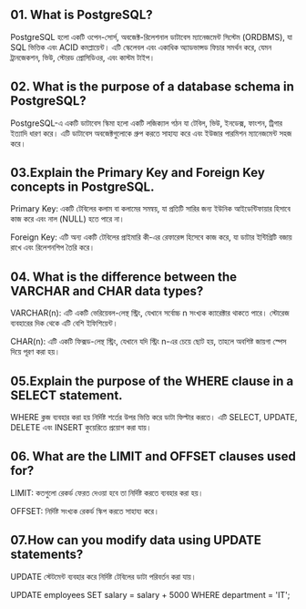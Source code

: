 ## 01. What is PostgreSQL?
PostgreSQL হলো একটি ওপেন-সোর্স, অবজেক্ট-রিলেশনাল ডাটাবেস ম্যানেজমেন্ট সিস্টেম (ORDBMS), যা SQL ভিত্তিক এবং ACID কমপ্লায়েন্ট। এটি স্কেলেবল এবং একাধিক অ্যাডভান্সড ফিচার সমর্থন করে, যেমন ট্রানজেকশন, ভিউ, স্টোরড প্রোসিডিওর, এবং কাস্টম টাইপ।

## 02. What is the purpose of a database schema in PostgreSQL?
PostgreSQL-এ একটি ডাটাবেস স্কিমা হলো একটি লজিক্যাল গঠন যা টেবিল, ভিউ, ইনডেক্স, ফাংশন, ট্রিগার ইত্যাদি ধারণ করে। এটি ডাটাবেস অবজেক্টগুলোকে গ্রুপ করতে সাহায্য করে এবং ইউজার পারমিশন ম্যানেজমেন্ট সহজ করে।

## 03.Explain the Primary Key and Foreign Key concepts in PostgreSQL.
Primary Key: একটি টেবিলের কলাম বা কলামের সমন্বয়, যা প্রতিটি সারির জন্য ইউনিক আইডেন্টিফায়ার হিসাবে কাজ করে এবং নাল (NULL) হতে পারে না।

Foreign Key: এটি অন্য একটি টেবিলের প্রাইমারি কী-এর রেফারেন্স হিসেবে কাজ করে, যা ডাটার ইন্টিগ্রিটি বজায় রাখে এবং রিলেশনশিপ তৈরি করে।

## 04. What is the difference between the VARCHAR and CHAR data types?
VARCHAR(n): এটি একটি ভেরিয়েবল-লেন্থ স্ট্রিং, যেখানে সর্বোচ্চ n সংখ্যক ক্যারেক্টার থাকতে পারে। স্টোরেজ ব্যবহারের দিক থেকে এটি বেশি ইফিশিয়েন্ট।

CHAR(n): এটি একটি ফিক্সড-লেন্থ স্ট্রিং, যেখানে যদি স্ট্রিং n-এর চেয়ে ছোট হয়, তাহলে অবশিষ্ট জায়গা স্পেস দিয়ে পূরণ করা হয়।

## 05.Explain the purpose of the WHERE clause in a SELECT statement.
WHERE ক্লজ ব্যবহার করা হয় নির্দিষ্ট শর্তের উপর ভিত্তি করে ডাটা ফিল্টার করতে। এটি SELECT, UPDATE, DELETE এবং INSERT কুয়েরিতে প্রয়োগ করা যায়।

## 06. What are the LIMIT and OFFSET clauses used for?
LIMIT: কতগুলো রেকর্ড ফেরত দেওয়া হবে তা নির্দিষ্ট করতে ব্যবহার করা হয়।

OFFSET: নির্দিষ্ট সংখ্যক রেকর্ড স্কিপ করতে সাহায্য করে।

## 07.How can you modify data using UPDATE statements?
UPDATE স্টেটমেন্ট ব্যবহার করে নির্দিষ্ট টেবিলের ডাটা পরিবর্তন করা যায়।

UPDATE employees SET salary = salary + 5000 WHERE department = 'IT';
